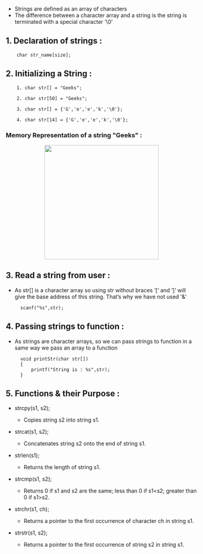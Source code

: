 - Strings are defined as an array of characters
- The difference between a character array and a string is the string is terminated with a special character ‘\0’
## 1. Declaration of strings :

        char str_name[size];

## 2. Initializing a String :

        1. char str[] = "Geeks";

        2. char str[50] = "Geeks";

        3. char str[] = {'G','e','e','k','\0'};

        4. char str[14] = {'G','e','e','k','\0'};

### Memory Representation of a string "Geeks" :
<p align="center"><img src="https://media.geeksforgeeks.org/wp-content/uploads/finnnal.png" width="300"></img></p>

## 3. Read a string from user : 
- As str[] is a character array so using str without braces ‘[‘ and ‘]’ will give the base address of this string. That’s why we have not used '&'

        scanf("%s",str);

## 4. Passing strings to function :
- As strings are character arrays, so we can pass strings to function in a same way we pass an array to a function

        void printStr(char str[])
        {
            printf("String is : %s",str);
        }

## 5. Functions & their Purpose :

- strcpy(s1, s2);
    - Copies string s2 into string s1.

- strcat(s1, s2);
    - Concatenates string s2 onto the end of string s1.

- strlen(s1);
    - Returns the length of string s1.

- strcmp(s1, s2);
    - Returns 0 if s1 and s2 are the same; less than 0 if s1<s2; greater than 0 if s1>s2.

- strchr(s1, ch);
    - Returns a pointer to the first occurrence of character ch in string s1.

- strstr(s1, s2);
    - Returns a pointer to the first occurrence of string s2 in string s1.

